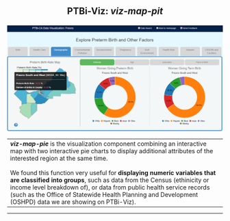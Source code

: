 <h2 align="center">
 <p>PTBi-Viz: <i>viz-map-pit</i></p>
</h2>

<p align="center">
  <a href="">
    <img alt="PTBi-Viz" title="PTBi-Viz" src="../common/img/PTBi-Viz_map-pie.png" width="700">
  </a>
</p>


<table>
<tr>
<td> 
<b><i>viz-map-pie</i></b> is the visualization component combining an interactive map with two interactive pie charts to display additional attributes of the interested region at the same time.
<br>
<br>
We found this function very useful for <b>displaying numeric variables that are classified into groups</b>, such as data from the Census (ethinicity or income level breakdown of), or data from public health service records (such as the Office of Statewide Health Planning and Development (OSHPD) data we are showing on PTBi-Viz).
</td>
</tr>
</table>

---

